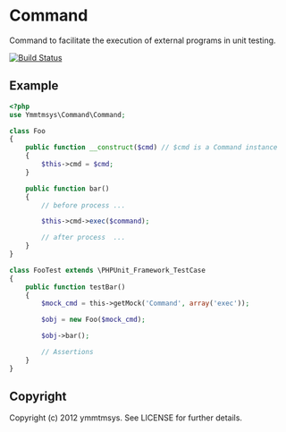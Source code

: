 Command
=======

Command to facilitate the execution of external programs in unit testing.

[![Build Status](https://secure.travis-ci.org/ymmtmsys/command.png)](http://travis-ci.org/ymmtmsys/command)

Example
-------


```PHP
<?php
use Ymmtmsys\Command\Command;

class Foo
{
    public function __construct($cmd) // $cmd is a Command instance
    {
        $this->cmd = $cmd;
    }

    public function bar()
    {
        // before process ...

        $this->cmd->exec($command);

        // after process  ...
    }
}

class FooTest extends \PHPUnit_Framework_TestCase
{
    public function testBar()
    {
        $mock_cmd = this->getMock('Command', array('exec'));

        $obj = new Foo($mock_cmd);

        $obj->bar();

        // Assertions
    }
}
```

Copyright
---------

Copyright (c) 2012 ymmtmsys. See LICENSE for further details.
